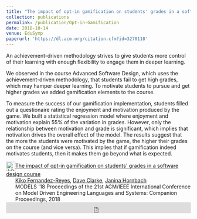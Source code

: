 ```yaml
---
title: "The impact of opt-in gamification on students' grades in a software design course"
collection: publications
permalink: /publication/Opt-in-Gamification
date: 2018-10-14
venue: EduSymp
paperurl: 'https://dl.acm.org/citation.cfm?id=3270118'
---
```




An achievement-driven methodology strives to give students more control of their learning with enough flexibility to engage them in deeper learning.

We observed in the course Advanced Software Design, which uses the achievement-driven methodology, that students fail to get high grades, which may hamper deeper learning. To motivate students to pursue and get higher grades we added gamification elements to the course.

To measure the success of our gamification implementation, students filled out a questionaire rating the enjoyment and motivation produced by the game. We built a statistical regression model where enjoyment and motivation explain 55% of the variation in grades. However, only the relationship between motivation and grade is significant, which implies that notivation drives the overall effect of the model. The results suggest that the more the students were motivated by the game, the higher their grades on the course (and vice versa). This implies that if gamification indeed motivates students, then it makes them go beyond what is expected.


<div class="acmdlitem" id="item3270118"><img src="//dl.acm.org/images/oa.gif" width="25" height="25" border="0" alt="ACM DL Author-ize service" style="vertical-align:middle"/><a href="https://dl.acm.org/authorize?N675845" title="The impact of opt-in gamification on students' grades in a software design course">The impact of opt-in gamification on students' grades in a software design course</a><div style="margin-left:25px"><a href="http://dl.acm.org/author_page.cfm?id=99659211382" >Kiko Fernandez-Reyes</a>, <a href="http://dl.acm.org/author_page.cfm?id=99659312454" >Dave Clarke</a>, <a href="http://dl.acm.org/author_page.cfm?id=99659313086" >Janina Hornbach</a><br />MODELS '18 Proceedings of the 21st ACM/IEEE International Conference on Model Driven Engineering Languages and Systems: Companion Proceedings, 2018</div></div>
<div class="acmdlstat" id ="stats3270118"><iframe src="https://dl.acm.org/authorizestats?N675845" width="100%" height="30" scrolling="no" frameborder="0">frames are not supported</iframe></div>
